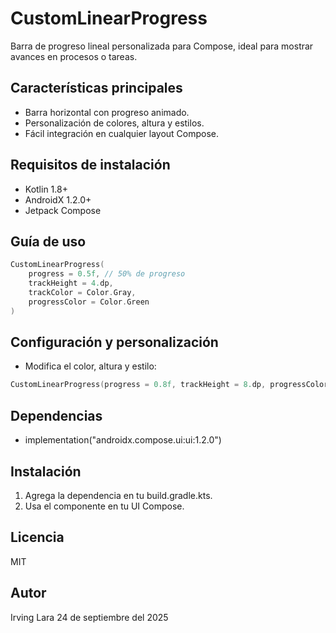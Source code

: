 # CustomLinearProgress

Barra de progreso lineal personalizada para Compose, ideal para mostrar avances en procesos o tareas.

## Características principales
- Barra horizontal con progreso animado.
- Personalización de colores, altura y estilos.
- Fácil integración en cualquier layout Compose.

## Requisitos de instalación
- Kotlin 1.8+
- AndroidX 1.2.0+
- Jetpack Compose

## Guía de uso
```kotlin
CustomLinearProgress(
    progress = 0.5f, // 50% de progreso
    trackHeight = 4.dp,
    trackColor = Color.Gray,
    progressColor = Color.Green
)
```

## Configuración y personalización
- Modifica el color, altura y estilo:
```kotlin
CustomLinearProgress(progress = 0.8f, trackHeight = 8.dp, progressColor = Color.Red)
```

## Dependencias
- implementation("androidx.compose.ui:ui:1.2.0")

## Instalación
1. Agrega la dependencia en tu build.gradle.kts.
2. Usa el componente en tu UI Compose.

## Licencia
MIT

## Autor
Irving Lara
24 de septiembre del 2025

